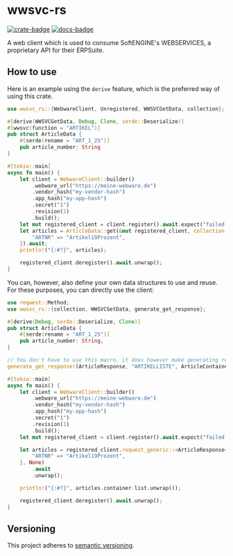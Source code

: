 # wwsvc-rs

[![crate-badge]][crate-link] [![docs-badge]][docs-link]

[crate-badge]: https://img.shields.io/crates/v/wwsvc-rs.svg
[crate-link]: https://crates.io/crates/wwsvc-rs
[docs-badge]: https://docs.rs/wwsvc-rs/badge.svg
[docs-link]: https://docs.rs/wwsvc-rs

A web client which is used to consume SoftENGINE's WEBSERVICES, a proprietary API for their ERPSuite.

## How to use

Here is an example using the `derive` feature, which is the preferred way
of using this crate.

```rust
use wwsvc_rs::{WebwareClient, Unregistered, WWSVCGetData, collection};

#[derive(WWSVCGetData, Debug, Clone, serde::Deserialize)]
#[wwsvc(function = "ARTIKEL")]
pub struct ArticleData {
    #[serde(rename = "ART_1_25")]
    pub article_number: String
}

#[tokio::main]
async fn main() {
    let client = WebwareClient::builder()
        .webware_url("https://meine-webware.de")
        .vendor_hash("my-vendor-hash")
        .app_hash("my-app-hash")
        .secret("1")
        .revision(1)
        .build();
    let mut registered_client = client.register().await.expect("failed to register");
    let articles = ArticleData::get(&mut registered_client, collection! {
        "ARTNR" => "Artikel19Prozent",
    }).await;
    println!("{:#?}", articles);

    registered_client.deregister().await.unwrap();
}
```

You can, however, also define your own data structures
to use and reuse. For these purposes, you can directly use the client:

```rust
use reqwest::Method;
use wwsvc_rs::{collection, WWSVCGetData, generate_get_response};

#[derive(Debug, serde::Deserialize, Clone)]
pub struct ArticleData {
    #[serde(rename = "ART_1_25")]
    pub article_number: String,
}

// You don't have to use this macro, it does however make generating responses a lot easier.
generate_get_response!(ArticleResponse, "ARTIKELLISTE", ArticleContainer, "ARTIKEL");

#[tokio::main]
async fn main() {
    let client = WebwareClient::builder()
        .webware_url("https://meine-webware.de")
        .vendor_hash("my-vendor-hash")
        .app_hash("my-app-hash")
        .secret("1")
        .revision(1)
        .build();
    let mut registered_client = client.register().await.expect("failed to register");

    let articles = registered_client.request_generic::<ArticleResponse<ArticleData>>(Method::PUT, "ARTIKEL.GET", 1, collection! {
        "ARTNR" => "Artikel19Prozent",
    }, None)
        .await
        .unwrap();

    println!("{:#?}", articles.container.list.unwrap());

    registered_client.deregister().await.unwrap();
}

```

## Versioning

This project adheres to [semantic versioning](https://semver.org/).
